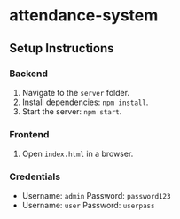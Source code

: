 # attendance-system

## Setup Instructions

### Backend
1. Navigate to the `server` folder.
2. Install dependencies: `npm install`.
3. Start the server: `npm start`.

### Frontend
1. Open `index.html` in a browser.

### Credentials
- Username: `admin`  Password: `password123`
- Username: `user`  Password: `userpass`